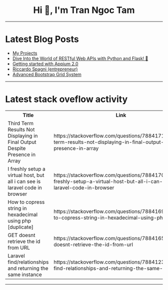 <h1 align="center">Hi 👋, I'm Tran Ngoc Tam</h1>

---

# Latest Blog Posts 
<!-- BLOG-POST-LIST:START -->
- [My Projects](https://dev.to/shivam_sahu_704d021337aec/my-projects-4e9f)
- [Dive Into the World of RESTful Web APIs with Python and Flask! 🚀](https://dev.to/getvm/dive-into-the-world-of-restful-web-apis-with-python-and-flask-25d8)
- [Getting started with Appium 2.0](https://dev.to/vinay_madan/getting-started-with-appium-20-5acm)
- [Riccardo Spagni &lpar;entrepreneur&rpar;](https://dev.to/okabarack/riccardo-spagni-entrepreneur-38a4)
- [Advanced Bootstrap Grid System](https://dev.to/tailwine/advanced-bootstrap-grid-system-2pf8)
<!-- BLOG-POST-LIST:END -->

---

# Latest stack oveflow activity
<table>
  <tr><th>Title</th><th>Link</th></tr>
  <!-- STACKOVERFLOW:START --><tr><td>Third Term Results Not Displaying in Final Output Despite Presence in Array</td><td>https://stackoverflow.com/questions/78841716/third-term-results-not-displaying-in-final-output-despite-presence-in-array</td></tr><tr><td>I freshly setup a virtual host, but all i can see is laravel code in browser</td><td>https://stackoverflow.com/questions/78841700/i-freshly-setup-a-virtual-host-but-all-i-can-see-is-laravel-code-in-browser</td></tr><tr><td>How to copress string in hexadecimal using php [duplicate]</td><td>https://stackoverflow.com/questions/78841690/how-to-copress-string-in-hexadecimal-using-php</td></tr><tr><td>GET doesnt retrieve the id from URL</td><td>https://stackoverflow.com/questions/78841658/get-doesnt-retrieve-the-id-from-url</td></tr><tr><td>Laravel find/relationships and returning the same instance</td><td>https://stackoverflow.com/questions/78841235/laravel-find-relationships-and-returning-the-same-instance</td></tr><!-- STACKOVERFLOW:END -->
</table>

---


